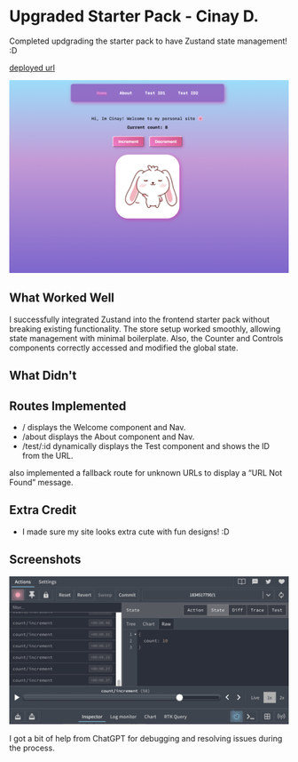 # Upgraded Starter Pack - Cinay D.

Completed updgrading the starter pack to have Zustand state management! :D

[deployed url](https://starterpack-cdilibal.onrender.com/)

![welcome](images/counter.png)

## What Worked Well

I successfully integrated Zustand into the frontend starter pack without breaking existing functionality.
The store setup worked smoothly, allowing state management with minimal boilerplate. Also, the Counter and Controls components correctly accessed and modified the global state.

## What Didn't

## Routes Implemented
- / displays the Welcome component and Nav.
- /about displays the About component and Nav.
- /test/:id dynamically displays the Test component and shows the ID from the URL.

also implemented a fallback route for unknown URLs to display a “URL Not Found” message.

## Extra Credit

- I made sure my site looks extra cute with fun designs! :D

## Screenshots

![welcome](images/states.png)

I got a bit of help from ChatGPT for debugging and resolving issues during the process.
